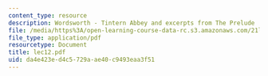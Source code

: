 ```yaml
---
content_type: resource
description: Wordsworth - Tintern Abbey and excerpts from The Prelude
file: /media/https%3A/open-learning-course-data-rc.s3.amazonaws.com/21l-002-2-foundations-of-western-culture-ii-renaissance-to-modernity-spring-2003/da4e423ed4c5729aae40c9493eaa3f51_lec12.pdf
file_type: application/pdf
resourcetype: Document
title: lec12.pdf
uid: da4e423e-d4c5-729a-ae40-c9493eaa3f51
---
```

